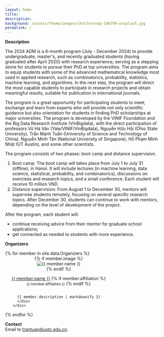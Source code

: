 ```yaml
---
layout: home
title: 
description: 
background: /assets/theme/images/chuttersnap-146799-unsplash.jpg
permalink: /
---
```


<b>Description</b> <br>
<p>
The 2024 ADM is a 6-month program (July - December 2024) to provide undergraduate, master's, and recently graduated students (having graduated after April 2020) with research experience, serving as a stepping stone for students to pursue their PhD at top universities. The program aims to equip students with some of the advanced mathematical knowledge most used in applied research, such as combinatorics, probability, statistics, machine learning, and algorithms. In the next step, the program will direct the most capable students to participate in research projects and obtain meaningful results, suitable for publication in international journals.
</p>

<p>
The program is a great opportunity for participating students to meet, exchange and learn from experts who will provide not only scientific guidance but also orientation for students in finding PhD scholarships at major universities. The program is developed by the VINIF Foundation and the Big Data Research Institute (VinBigdata), with the direct participation of professors Vũ Hà Văn (Yale/VINIF/VinBigdata), Nguyễn Hữu Hội (Ohio State University), Trần Mạnh Tuấn (University of Science and Technology of China), Nguyễn Minh Tân (National University of Singapore), Hồ Phạm Minh Nhật (UT Austin), and some other scientists.  
</p>

<p>
The program consists of two phases: boot camp and distance supervision.  
<ol>
  <li>
Boot camp: The boot camp will takes place from July 1 to July 31 (offline), in Hanoi. It will include lectures (in machine learning, data science, statistical, probability, and combinatorics), discussions on exercises and research topics, and a small conference. Each student will receive 10 million VND.</li>
  <li>
Distance supervision: From August 1 to December 30, mentors will supervise students remotely, focusing on several specific research topics. After December 30, students can continue to work with mentors, depending on the level of development of the project.</li>
</ol>
After the program, each student will:
<ul>
  <li>
    continue receiving advice from their mentor for graduate school applications;</li>
  <li>
    get connected as needed to students with more experience.</li>
</ul>
</p>

<b>Organizers</b> <br>
<div class="row cards mt-4">
{% for member in site.data.Organizers %}
  <div class="d-flex team-member col-md-6" style="justify-content: center;">
    <div class="flex-shrink-0 me-3" style="width: 350px;">
      <div style="position: relative;display: flex;justify-content: center;flex-wrap: wrap;flex-direction: column;align-items: center;">
        {% if member.image %}
        <img src="{{ member.image | relative_url }}" alt="{{ member.name }}">
      {% endif %}
        <p id="{{ member.name | strip | url_encode }}" style="text-align: center;">
        <a href="{{ member.homepage }}">{{ member.name }}</a>
        {% if member.affiliation %}
          <br><small class="text-muted">{{ member.affiliation }}</small>
        {% endif %}
      </p>

      {{ member.description | markdownify }}  
      </div>
    </div>
    
  </div>
{% endfor %}
</div>

<b>Contact</b> <br>
Email to <a href="mailto:trantuan@ustc.edu.cn">trantuan@ustc.edu.cn</a>.
